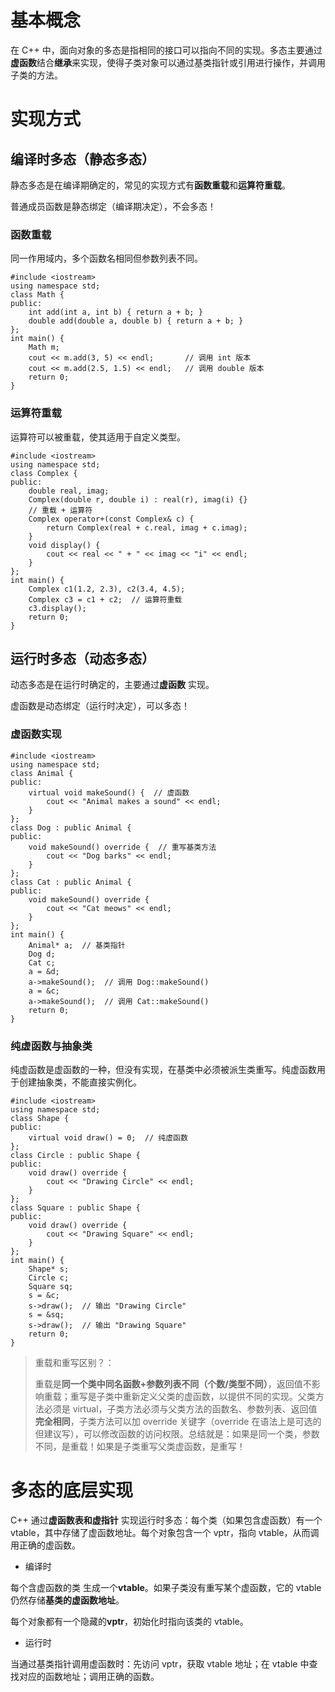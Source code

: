 # 基本概念
在 C++ 中，面向对象的多态是指相同的接口可以指向不同的实现。多态主要通过**虚函数**结合**继承**来实现，使得子类对象可以通过基类指针或引用进行操作，并调用子类的方法。

# 实现方式
## 编译时多态（静态多态）
静态多态是在编译期确定的，常见的实现方式有**函数重载**和**运算符重载**。

普通成员函数是静态绑定（编译期决定），不会多态！
### 函数重载
同一作用域内，多个函数名相同但参数列表不同。
~~~
#include <iostream>
using namespace std;
class Math {
public:
    int add(int a, int b) { return a + b; }
    double add(double a, double b) { return a + b; }
};
int main() {
    Math m;
    cout << m.add(3, 5) << endl;       // 调用 int 版本
    cout << m.add(2.5, 1.5) << endl;   // 调用 double 版本
    return 0;
}
~~~
### 运算符重载
运算符可以被重载，使其适用于自定义类型。
~~~
#include <iostream>
using namespace std;
class Complex {
public:
    double real, imag;
    Complex(double r, double i) : real(r), imag(i) {}
    // 重载 + 运算符
    Complex operator+(const Complex& c) {
        return Complex(real + c.real, imag + c.imag);
    }
    void display() {
        cout << real << " + " << imag << "i" << endl;
    }
};
int main() {
    Complex c1(1.2, 2.3), c2(3.4, 4.5);
    Complex c3 = c1 + c2;  // 运算符重载
    c3.display();  
    return 0;
}
~~~
## 运行时多态（动态多态）
动态多态是在运行时确定的，主要通过**虚函数** 实现。

虚函数是动态绑定（运行时决定），可以多态！
### 虚函数实现
~~~
#include <iostream>
using namespace std;
class Animal {
public:
    virtual void makeSound() {  // 虚函数
        cout << "Animal makes a sound" << endl;
    }
};
class Dog : public Animal {
public:
    void makeSound() override {  // 重写基类方法
        cout << "Dog barks" << endl;
    }
};
class Cat : public Animal {
public:
    void makeSound() override {
        cout << "Cat meows" << endl;
    }
};
int main() {
    Animal* a;  // 基类指针
    Dog d;
    Cat c;
    a = &d;
    a->makeSound();  // 调用 Dog::makeSound()
    a = &c;
    a->makeSound();  // 调用 Cat::makeSound()
    return 0;
}
~~~
### 纯虚函数与抽象类
纯虚函数是虚函数的一种，但没有实现，在基类中必须被派生类重写。纯虚函数用于创建抽象类，不能直接实例化。
~~~
#include <iostream>
using namespace std;
class Shape {
public:
    virtual void draw() = 0;  // 纯虚函数
};
class Circle : public Shape {
public:
    void draw() override {
        cout << "Drawing Circle" << endl;
    }
};
class Square : public Shape {
public:
    void draw() override {
        cout << "Drawing Square" << endl;
    }
};
int main() {
    Shape* s;
    Circle c;
    Square sq;
    s = &c;
    s->draw();  // 输出 "Drawing Circle"
    s = &sq;
    s->draw();  // 输出 "Drawing Square"
    return 0;
}
~~~
> 重载和重写区别？：
>
> 重载是**同一个类中同名函数+参数列表不同（个数/类型不同）**，返回值不影响重载；重写是子类中重新定义父类的虚函数，以提供不同的实现。父类方法必须是 virtual，子类方法必须与父类方法的函数名、参数列表、返回值**完全相同**，子类方法可以加 override 关键字（override 在语法上是可选的但建议写），可以修改函数的访问权限。总结就是：如果是同一个类，参数不同，是重载！如果是子类重写父类虚函数，是重写！
>
# 多态的底层实现
C++ 通过**虚函数表和虚指针** 实现运行时多态：每个类（如果包含虚函数）有一个 vtable，其中存储了虚函数地址。每个对象包含一个 vptr，指向 vtable，从而调用正确的虚函数。
- 编译时

每个含虚函数的类 生成一个**vtable**。如果子类没有重写某个虚函数，它的 vtable 仍然存储**基类的虚函数地址**。

每个对象都有一个隐藏的**vptr**，初始化时指向该类的 vtable。
- 运行时
  
当通过基类指针调用虚函数时：先访问 vptr，获取 vtable 地址；在 vtable 中查找对应的函数地址；调用正确的函数。
